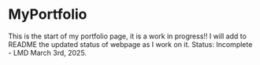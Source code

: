 # MyPortfolio
This is the start of my portfolio page, it is a work in progress!! 
I will add to README the updated status of webpage as I work on it.
Status: Incomplete - LMD March 3rd, 2025. 
